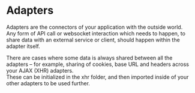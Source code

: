 # Adapters
Adapters are the connectors of your application with the outside world. \
Any form of API call or websocket interaction which needs to happen, to share data with an external service or client, should happen within the adapter itself.

There are cases where some data is always shared between all the adapters – for example, sharing of cookies, base URL and headers across your AJAX (XHR) adapters. \
These can be initialized in the xhr folder, and then imported inside of your other adapters to be used further.